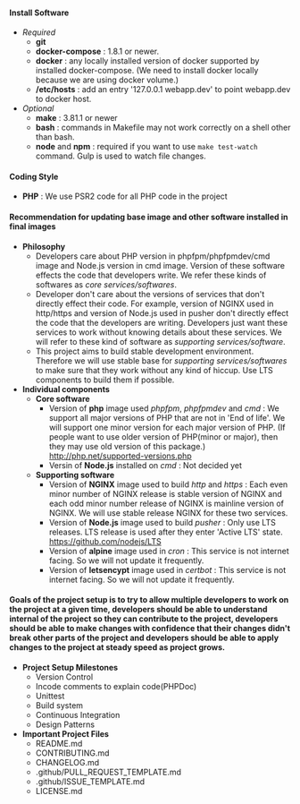 #### Install Software
- *Required*
    - **git**
    - **docker-compose** : 1.8.1 or newer.
    - **docker** : any locally installed version of docker supported by installed docker-compose. (We need to install docker locally because we are using docker volume.)
    - **/etc/hosts** : add an entry '127.0.0.1	webapp.dev' to point webapp.dev to docker host.
- *Optional*
    - **make** : 3.81.1 or newer
    - **bash** : commands in Makefile may not work correctly on a shell other than bash.
    - **node** and **npm** : required if you want to use ```make test-watch``` command. Gulp is used to watch file changes.

#### Coding Style
- **PHP** : We use PSR2 code for all PHP code in the project

#### Recommendation for updating base image and other software installed in final images
- **Philosophy**
    - Developers care about PHP version in phpfpm/phpfpmdev/cmd image and Node.js version in cmd image. Version of these software effects the code that developers write. We refer these kinds of softwares as *core services/softwares*.
    - Developer don't care about the versions of services that don't directly effect their code. For example, version of NGINX used in http/https and version of Node.js used in pusher don't directly effect the code that the developers are writing. Developers just want these services to work without knowing details about these services. We will refer to these kind of software as *supporting services/software*.
    - This project aims to build stable development environment. Therefore we will use stable base for *supporting services/softwares* to make sure that they work without any kind of hiccup. Use LTS components to build them if possible.
- **Individual components**
    - **Core software**
        - Version of **php** image used *phpfpm*, *phpfpmdev* and *cmd* : We support all major versions of PHP that are not in 'End of life'. We will support one minor version for each major version of PHP. (If people want to use older version of PHP(minor or major), then they may use old version of this package.) http://php.net/supported-versions.php
        - Versin of **Node.js** installed on *cmd* : Not decided yet
    - **Supporting software**
        - Version of **NGINX** image used to build *http* and *https* : Each even minor number of NGINX release is stable version of NGINX and each odd minor number release of NGINX is mainline version of NGINX. We will use stable release NGINX for these two services.
        - Version of **Node.js** image used to build *pusher* : Only use LTS releases. LTS release is used after they enter 'Active LTS' state. https://github.com/nodejs/LTS
        - Version of **alpine** image used in *cron* : This service is not internet facing. So we will not update it frequently.
        - Version of **letsencypt** image used in *certbot* : This service is not internet facing. So we will not update it frequently.

#### Goals of the project setup is to try to allow multiple developers to work on the project at a given time, developers should be able to understand internal of the project so they can contribute to the project, developers should be able to make changes with confidence that their changes didn't break other parts of the project and developers should be able to apply changes to the project at steady speed as project grows.
- **Project Setup Milestones**
    - Version Control
    - Incode comments to explain code(PHPDoc)
    - Unittest
    - Build system
    - Continuous Integration
    - Design Patterns
- **Important Project Files**
    - README.md
    - CONTRIBUTING.md
    - CHANGELOG.md
    - .github/PULL_REQUEST_TEMPLATE.md
    - .github/ISSUE_TEMPLATE.md
    - LICENSE.md
